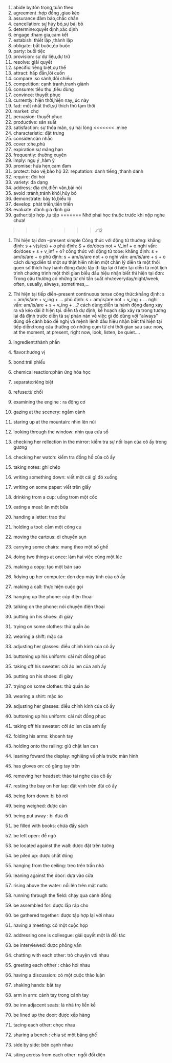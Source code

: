 1. abide by:tôn trọng,tuân theo
2. agreement :hợp đồng ,giao kèo
3. assurance:đảm bảo,chắc chắn
4. cancellation: sự hủy bỏ,sự bải bỏ
5. determine:quyết định,xác định
6. engage :tham gia,cam kết
7. estabish: thiết lập ,thành lập
8. obligate: bắt buộc,ép buộc
9. party: buổi tiệc
10. provision: sự dự liệu,dự trữ
11. resolve: giải quyết
12. specific:riêng biệt,cụ thể
13. attract: hấp đẫn,lôi cuốn
14. compare :so sánh,đôi chiếu
15. competition: cạnh tranh,tranh giành
16. consume: tiêu thụ ,tiêu dùng
17. convince: thuyết phục
18. currently: hiện thời,hiện nay,;úc này
19. fad: mốt nhất thời,sự thích thú tạm thời
20. market: chợ
21. peruasion: thuyết phục
22. productive: sản suất
23. satisfaction: sự thỏa mãn, sự hài lòng 
<<<<<<< .mine
24. characteristic: đặt trưng
25. consider:cân nhắc
26. cover :che,phủ
27. expiration:sự mãng hạn
28. frequently: thường xuyên
29. imply: ngụ ý ,hàm ý
30. promise: hứa hẹn,cam đam
31. protect: bảo vệ,bảo hộ
32: reputation: danh tiếng ,thanh danh
33. require: đòi hỏi
34. variety: đa dạng
35. address; địa chỉ,điễn văn,bài nói
36. avoid :tránh,tránh khỏi,hủy bỏ
37. demonstrate: bày tỏ,biểu lộ
38. develop: phát triển,tiến triển
39. evaluate: đánh giá định giá
40. gather:tập hợp ,tụ tập
=======
Nhớ phải học thuộc trước khi nộp nghe chưa!
>>>>>>> .r12

1. Thì hiện tại đơn –present simple
Công thức với động từ thường: 
khẳng định: s + v(s/es) + o
phủ định: S + do/does not + V_inf + o
nghi vấn: do/does + s + v_inf + o?
công thức với động từ tobe:
khẳng định: s + am/is/are + o
phủ định: s + am/is/are  not + o
nghi vấn: am/is/are + s + o
cách dùng:diễn tả một sự thật hiển nhiên một chân lý
diễn tả một thói quen sở thích hay hành động được lặp đi lặp lại ở hiện tại
diễn tả một lịch trình chương trình một thời gian biểu
dấu hiệu nhận biết thì hiện tại đơn: Trong câu thường có những từ chỉ tần suất như:everyday/night/week, often, usually, always, sometimes,…

2. Thì hiện tại tiếp diễn–present continuous tense
công thức:khẳng định: s + am/is/are + v_ing + …
phủ định: s + am/is/are not + v_ing + …
nghi vấn: am/is/are + s + v_ing + …?
cách dùng:diễn tả hành động đang xảy ra và kéo dài ở hiện tại.
diễn tả dự định, kế hoạch sắp xảy ra trong tương lai đã định trước
diễn tả sự phàn nàn về việc gì đó dùng với “always”
dùng để cảnh báo đề nghị và mệnh lệnh
dấu hiệu nhận biết thì hiện tại tiếp diễn:trong câu thường có những cụm từ chỉ thời gian sau sau: now, at the moment, at present, right now, look, listen, be quiet.…

1. ingredient:thành phần
2. flavor:hương vị
3. bond:trái phiếu
4. chemical reaction:phản ứng hóa học
5. separate:riêng biệt 
6. refuse:từ chối
 
1. examining the engine : ra động cơ
2. gazing at the scenery: ngắm cảnh
3. staring up at the mountain: nhìn lên núi
4. looking through the window: nhìn qua cửa sổ
5. checking her rellection in the mirror: kiểm tra sự nổi loạn của cô ấy trong gương
6. checking her watch: kiểm tra đồng hồ của cô ấy
7. taking notes: ghi chép
8. writing something down: viết một cái gì đó xuống
9. writing on some paper: viết trên giấy
10. drinking trom a cup: uống trom một cốc
11. eating a meal: ăn một bữa
12. handing a letter: trao thư
13. holding a tool: cầm một công cụ
14. moving the cartous: di chuyển sụn
15. carrying some chairs: mang theo một số ghế
16. doing two things at once: làm hai việc cùng một lúc
17. making a copy: tạo một bản sao
18. fidying up her computer: dọn dẹp máy tính của cô ấy
20. making a call: thực hiện cuộc gọi
21. hanging up the phone: cúp điện thoại
22. talking on the phone: nói chuyện điện thoại
23. putting on his shoes: đi giày
24. trying on some clothes: thử quần áo
25. wearing a shift: mặc ca
26. adjusting her glasses: điều chỉnh kính của cô ấy
27. buttoning up his uniform: cài nút đồng phục
28. taking off his sweater: cởi áo len của anh ấy
29. putting on his shoes: đi giày
30. trying on some clothes: thử quần áo
31. wearing a shirt: mặc áo
32. adjusting her glasses: điều chỉnh kính của cô ấy
33. buttoning up his uniform: cài nút đồng phục
34. taking off his sweater: cởi áo len của anh ấy
35. folding his arms: khoanh tay
36. holding onto the railing: giữ chặt lan can
37. leaning foward the display: nghiêng về phía trước màn hình
38. has gloves on: có găng tay trên
39. removing her headset: tháo tai nghe của cô ấy
40. resting the bay on her lap: đặt vịnh trên đùi cô ấy
1. being forn down: bị bỏ rơi
2. being weighed: được cân
3. being put away : bị đưa đi
4. be filled with books: chứa đầy sách
5. be left open: để ngỏ
6. be located against the wall: được đặt trên tường
7. be piled up: được chất đống
8. hanging from the ceiling: treo trên trần nhà
9. leaning against the door: dựa vào cửa
10. rising above the water: nổi lên trên mặt nước
11. running through the field: chạy qua cánh đồng
1. be assembled for: được lắp ráp cho
2. be gathered together: được tập hợp lại với nhau
3. having a meeting: có một cuộc họp
4. addressing one is collesgue: giải quyết một là đối tác
5. be interviewed: được phỏng vấn
6. chatting with each other: trò chuyện với nhau
7. greeting each ofther : chào hỏi nhau
8. having a discussion: có một cuộc thảo luận
9. shaking hands: bắt tay
10. arm in arm: cánh tay trong cánh tay
11. be inn adjacent seats: là nhà trọ liền kề
12. be lined up the door: được xếp hàng
13. tacing each other: chọc nhau
14. sharing a bench : chia sẻ một băng ghế
15. side by side: bên cạnh nhau
16. siting across from each other: ngồi đối diện
